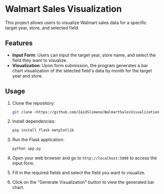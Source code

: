 # Walmart Sales Visualization

This project allows users to visualize Walmart sales data for a specific target year, store, and selected field.

## Features

- **Input Form**: Users can input the target year, store name, and select the field they want to visualize.
- **Visualization**: Upon form submission, the program generates a bar chart visualization of the selected field's data by month for the target year and store.


## Usage

1. Clone the repository:

    ```bash
    git clone <https://github.com/ZaidSlimane/WalmartSalesVisualization.git>
    ```

2. Install dependencies:

    ```bash
    pip install flask matplotlib
    ```

3. Run the Flask application:

    ```bash
    python app.py
    ```

4. Open your web browser and go to `http://localhost:5000` to access the input form.

5. Fill in the required fields and select the field you want to visualize.

6. Click on the "Generate Visualization" button to view the generated bar chart.



